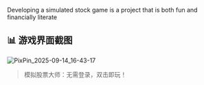 Developing a simulated stock game is a project that is both fun and financially literate
## 📊 游戏界面截图
![PixPin_2025-09-14_16-43-17](https://github.com/user-attachments/assets/1e23c60f-da6c-435f-9b77-13a09328112f)
> 模拟股票大师：无需登录，双击即玩！
